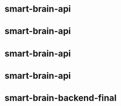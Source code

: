 # smart-brain-api
# smart-brain-api
# smart-brain-api
# smart-brain-api
# smart-brain-backend-final
